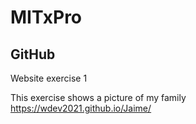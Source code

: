 # MITxPro
## GitHub 

Website exercise 1 

This exercise shows a picture of my family  
https://wdev2021.github.io/Jaime/
